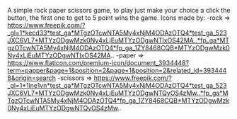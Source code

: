 A simple rock paper scissors game, to play just make your choice a click the button, the first one to get to 5 point wins the game.
Icons made by:
    -rock => https://www.freepik.com/?_gl=1*kecd33*test_ga*MTgzOTcwNTA5My4xNjM4ODAzOTQ4*test_ga_523JXC6VL7*MTYzODgwMzk0Ny4xLjEuMTYzODgwNTIxOS42MA..*fp_ga*MTgzOTcwNTA5My4xNjM4ODAzOTQ4*fp_ga_1ZY8468CQB*MTYzODgwMzk0Ny4xLjEuMTYzODgwNTIxOS42MA..
    -paper => https://www.flaticon.com/premium-icon/document_3934448?term=papper&page=1&position=2&page=1&position=2&related_id=3934448&origin=search
    -scissors => https://www.freepik.com/?_gl=1*1lne1vn*test_ga*MTgzOTcwNTA5My4xNjM4ODAzOTQ4*test_ga_523JXC6VL7*MTYzODgwMzk0Ny4xLjEuMTYzODgwNTQyOS4zMw..*fp_ga*MTgzOTcwNTA5My4xNjM4ODAzOTQ4*fp_ga_1ZY8468CQB*MTYzODgwMzk0Ny4xLjEuMTYzODgwNTQyOS4zMw..
